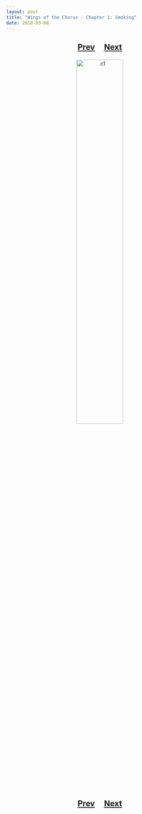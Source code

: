 ```yaml
---
layout: post
title: "Wings of the Chorus - Chapter 1: Smoking"
date: 2018-03-08
---
```


<h2>
  <p style="text-align:center;">
    <a href="/wingsofthechorus/blog/2018/03/06/chapter0">Prev</a>
    &nbsp;&nbsp;&nbsp;
    <a href="/wingsofthechorus/blog/2018/03/15/chapter2">Next</a>
  </p>
</h2>

<p style="text-align:center;">
  <img src="/wingsofthechorus/images/c1.png" width="50%" alt="c1"/>
</p>

<h2>
  <p style="text-align:center;">
    <a href="/wingsofthechorus/blog/2018/03/06/chapter0">Prev</a>
    &nbsp;&nbsp;&nbsp;
    <a href="/wingsofthechorus/blog/2018/03/15/chapter2">Next</a>
  </p>
</h2>
